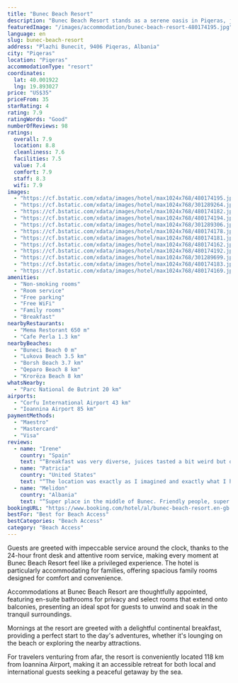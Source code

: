 ```yaml
---
title: "Bunec Beach Resort"
description: "Bunec Beach Resort stands as a serene oasis in Piqeras, just a stone's throw away from the pristine Buneci Beach and a scenic drive from the historic Butrint National Park."
featuredImage: "/images/accommodation/bunec-beach-resort-480174195.jpg"
language: en
slug: bunec-beach-resort
address: "Plazhi Bunecit, 9406 Piqeras, Albania"
city: "Piqeras"
location: "Piqeras"
accommodationType: "resort"
coordinates:
  lat: 40.001922
  lng: 19.893027
price: "US$35"
priceFrom: 35
starRating: 4
rating: 7.9
ratingWords: "Good"
numberOfReviews: 98
ratings:
  overall: 7.9
  location: 8.8
  cleanliness: 7.6
  facilities: 7.5
  value: 7.4
  comfort: 7.9
  staff: 8.3
  wifi: 7.9
images:
  - "https://cf.bstatic.com/xdata/images/hotel/max1024x768/480174195.jpg?k=951e24c9d082ce1b2da3dddb40e0c7ea2103a74437c5c794f341ea2b20d3b5d9&o=&hp=1"
  - "https://cf.bstatic.com/xdata/images/hotel/max1024x768/301289264.jpg?k=ea048ea2621e43571d17344aaaed490ac09483131209dd6e1543e6d8f7ad8567&o=&hp=1"
  - "https://cf.bstatic.com/xdata/images/hotel/max1024x768/480174182.jpg?k=886472318e08213561a4c049ca44eabc67346572885c14abb116e4280dc5a5f7&o=&hp=1"
  - "https://cf.bstatic.com/xdata/images/hotel/max1024x768/480174194.jpg?k=03f231e98458eb2b2fd42a7e640e7658450f24aa9d4d9b118197616889bcb85b&o=&hp=1"
  - "https://cf.bstatic.com/xdata/images/hotel/max1024x768/301289306.jpg?k=3ec9bbfbe100668f2c3e2194df3b66261d3844fbc3136163f515e3f0e0ae4bbe&o=&hp=1"
  - "https://cf.bstatic.com/xdata/images/hotel/max1024x768/480174178.jpg?k=d940041830ff1616c4b8e2837b0a2223d178910849ac57150043a45e40cf2d13&o=&hp=1"
  - "https://cf.bstatic.com/xdata/images/hotel/max1024x768/480174181.jpg?k=c5aaf4bb29e3fc3de70a0c70bbcd25221eb01ebd3f24b99101f1be6f5086c3cb&o=&hp=1"
  - "https://cf.bstatic.com/xdata/images/hotel/max1024x768/480174162.jpg?k=956f203d3394828f11cb4c4cfa0110464c7416816d28c7d1b8efd0ac8eb5ea00&o=&hp=1"
  - "https://cf.bstatic.com/xdata/images/hotel/max1024x768/480174192.jpg?k=4bd2ece4bbbf33299a5a019bc2e0fca6f648301aa5dff80b92e4ea55e2e0b10f&o=&hp=1"
  - "https://cf.bstatic.com/xdata/images/hotel/max1024x768/301289699.jpg?k=40f74be3d4537562f8f2e1b77438b67a49cb24f380fa54c5bdcafeab655132fe&o=&hp=1"
  - "https://cf.bstatic.com/xdata/images/hotel/max1024x768/480174183.jpg?k=8e45054abccadfe47b72409a519f1e1bdaed1be912f5aa832f11bc9f5dc7e329&o=&hp=1"
  - "https://cf.bstatic.com/xdata/images/hotel/max1024x768/480174169.jpg?k=4f4e4f49b74a08767d52f26a3a5df5e64de23093c8ff2d8564dbf8808c7346c3&o=&hp=1"
amenities:
  - "Non-smoking rooms"
  - "Room service"
  - "Free parking"
  - "Free WiFi"
  - "Family rooms"
  - "Breakfast"
nearbyRestaurants:
  - "Mema Restorant 650 m"
  - "Cafe Perla 1.3 km"
nearbyBeaches:
  - "Buneci Beach 0 m"
  - "Lukova Beach 3.5 km"
  - "Borsh Beach 3.7 km"
  - "Qeparo Beach 8 km"
  - "Krorëza Beach 8 km"
whatsNearby:
  - "Parc National de Butrint 20 km"
airports:
  - "Corfu International Airport 43 km"
  - "Ioannina Airport 85 km"
paymentMethods:
  - "Maestro"
  - "Mastercard"
  - "Visa"
reviews:
  - name: "Irene"
    country: "Spain"
    text: "“Breakfast was very diverse, juices tasted a bit weird but overall good food. The location of the bungalow was great, with the beach just a few steps away. BIg bed + bunk beds, a closet, AC, good bathroom, TV and a little fridge + a cute little...”"
  - name: "Patricia"
    country: "United States"
    text: "“The location was exactly as I imagined and exactly what I had wanted- a bit out of the way, quiet but not desolate. It's a small, laid-back resort with a range of clients including families, retirees, backpackers etc. The beach was beautiful and...”"
  - name: "Melidon"
    country: "Albania"
    text: "“Super place in the middle of Bunec. Friendly people, super service, definitively super food”"
bookingURL: "https://www.booking.com/hotel/al/bunec-beach-resort.en-gb.html?aid=8035640"
bestFor: "Best for Beach Access"
bestCategories: "Beach Access"
category: "Beach Access"
---
```


Guests are greeted with impeccable service around the clock, thanks to the 24-hour front desk and attentive room service, making every moment at Bunec Beach Resort feel like a privileged experience. The hotel is particularly accommodating for families, offering spacious family rooms designed for comfort and convenience.

Accommodations at Bunec Beach Resort are thoughtfully appointed, featuring en-suite bathrooms for privacy and select rooms that extend onto balconies, presenting an ideal spot for guests to unwind and soak in the tranquil surroundings.

Mornings at the resort are greeted with a delightful continental breakfast, providing a perfect start to the day's adventures, whether it's lounging on the beach or exploring the nearby attractions.

For travelers venturing from afar, the resort is conveniently located 118 km from Ioannina Airport, making it an accessible retreat for both local and international guests seeking a peaceful getaway by the sea.